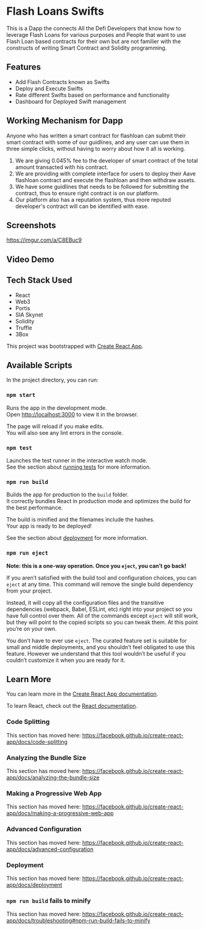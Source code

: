 # Flash Loans Swifts

This is a Dapp the connects All the Defi Developers that know how to leverage Flash Loans for various purposes and People that want to use Flash Loan based contracts for their own but are not familier with the constructs of writing Smart Contract and Solidity programming. 

## Features

- Add Flash Contracts known as Swifts
- Deploy and Execute Swifts
- Rate different Swifts based on performance and functionality
- Dashboard for Deployed Swift management

## Working Mechanism for Dapp

Anyone who has written a smart contract for flashloan can submit their smart contract with some of our guidlines, and any user can use them in three simple clicks, without having to worry about how it all is working.
1. We are giving 0.045% fee to the developer of smart contract of the total amount transacted with his contract.
2. We are providing with complete interface for users to deploy their Aave flashloan contract and execute the flashloan and then withdraw assets.
3. We have some guidlines that needs to be followed for submitting the contract, thus to ensure right contract is on our platform.
4. Our platform also has a reputation system, thus more reputed developer's contract will can be identified with ease.

## Screenshots

https://imgur.com/a/C8EBuc9

## Video Demo


## Tech Stack Used

- React
- Web3
- Portis
- SIA Skynet
- Solidity
- Truffle
- 3Box

This project was bootstrapped with [Create React App](https://github.com/facebook/create-react-app).

## Available Scripts

In the project directory, you can run:

### `npm start`

Runs the app in the development mode.<br />
Open [http://localhost:3000](http://localhost:3000) to view it in the browser.

The page will reload if you make edits.<br />
You will also see any lint errors in the console.

### `npm test`

Launches the test runner in the interactive watch mode.<br />
See the section about [running tests](https://facebook.github.io/create-react-app/docs/running-tests) for more information.

### `npm run build`

Builds the app for production to the `build` folder.<br />
It correctly bundles React in production mode and optimizes the build for the best performance.

The build is minified and the filenames include the hashes.<br />
Your app is ready to be deployed!

See the section about [deployment](https://facebook.github.io/create-react-app/docs/deployment) for more information.

### `npm run eject`

**Note: this is a one-way operation. Once you `eject`, you can’t go back!**

If you aren’t satisfied with the build tool and configuration choices, you can `eject` at any time. This command will remove the single build dependency from your project.

Instead, it will copy all the configuration files and the transitive dependencies (webpack, Babel, ESLint, etc) right into your project so you have full control over them. All of the commands except `eject` will still work, but they will point to the copied scripts so you can tweak them. At this point you’re on your own.

You don’t have to ever use `eject`. The curated feature set is suitable for small and middle deployments, and you shouldn’t feel obligated to use this feature. However we understand that this tool wouldn’t be useful if you couldn’t customize it when you are ready for it.

## Learn More

You can learn more in the [Create React App documentation](https://facebook.github.io/create-react-app/docs/getting-started).

To learn React, check out the [React documentation](https://reactjs.org/).

### Code Splitting

This section has moved here: https://facebook.github.io/create-react-app/docs/code-splitting

### Analyzing the Bundle Size

This section has moved here: https://facebook.github.io/create-react-app/docs/analyzing-the-bundle-size

### Making a Progressive Web App

This section has moved here: https://facebook.github.io/create-react-app/docs/making-a-progressive-web-app

### Advanced Configuration

This section has moved here: https://facebook.github.io/create-react-app/docs/advanced-configuration

### Deployment

This section has moved here: https://facebook.github.io/create-react-app/docs/deployment

### `npm run build` fails to minify

This section has moved here: https://facebook.github.io/create-react-app/docs/troubleshooting#npm-run-build-fails-to-minify
